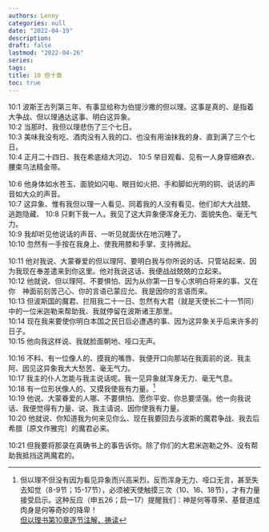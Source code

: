 ```yaml
---
authors: Lenny
categories: null
date: "2022-04-19"
description: 
draft: false
lastmod: "2022-04-26"
series:
tags: 
title: 10 但十章
toc: true
---
```


<!--more-->

10:1 波斯王古列第三年、有事显给称为伯提沙撒的但以理。这事是真的、是指着大争战、但以理通达这事、明白这异象。  
10:2 当那时、我但以理悲伤了三个七日。  
10:3 美味我没有吃、酒肉没有入我的口、也没有用油抹我的身、直到满了三个七日。  
10:4 正月二十四日、我在希底结大河边、
10:5 举目观看、见有一人身穿细麻衣、腰束乌法精金带。  

10:6 他身体如水苍玉、面貌如闪电、眼目如火把、手和脚如光明的铜、说话的声音如大众的声音。  
10:7 这异象、惟有我但以理一人看见、同着我的人没有看见、他们却大大战兢、逃跑隐藏、
10:8 只剩下我一人。我见了这大异象便浑身无力、面貌失色、毫无气力。  
10:9 我却听见他说话的声音、一听见就面伏在地沉睡了。  
10:10 忽然有一手按在我身上、使我用膝和手掌、支持微起。  

10:11 他对我说、大蒙眷爱的但以理阿、要明白我与你所说的话、只管站起来、因为我现在奉差遣来到你这里。他对我说这话、我便战战兢兢的立起来。  
10:12 他就说、但以理阿、不要惧怕、因为从你第一日专心求明白将来的事、又在你　神面前刻苦己心、你的言语已蒙应允、我是因你的言语而来。  
10:13 但波斯国的魔君、拦阻我二十一日、忽然有大君〔就是天使长二十一节同〕中的一位米迦勒来帮助我、我就停留在波斯诸王那里。  
10:14 现在我来要使你明白本国之民日后必遭遇的事、因为这异象关乎后来许多的日子。  
10:15 他向我这样说、我就脸面朝地、哑口无声。  

10:16 不料、有一位像人的、摸我的嘴唇、我便开口向那站在我面前的说、我主阿、因见这异象我大大愁苦、毫无气力。  
10:17 我主的仆人怎能与我主说话呢。我一见异象就浑身无力、毫无气息。  
10:18 有一位形状像人的、又摸我使我有力量。[^1]  
10:19 他说、大蒙眷爱的人哪、不要惧怕、愿你平安、你总要坚强。他一向我说话、我便觉得有力量、说、我主请说、因你使我有力量。  
10:20 他就说、你知道我为何来见你么、现在我要回去与波斯的魔君争战、我去后希腊〔原文作雅完〕的魔君必来。  

10:21 但我要将那录在真确书上的事告诉你。除了你们的大君米迦勒之外、没有帮助我抵挡这两魔君的。  

[^1]: 但以理不但没有因为看见异象而兴高采烈，反而浑身无力、哑口无言，甚至失去知觉（8-9节；15-17节），必须被天使触摸三次（10、16、18节），才有力量接受启示。这种反应（申五26；启一17）提醒我们：神是何等尊荣、基督道成肉身是何等奇妙的降卑！  
[但以理书第10章逐节注解、祷读](https://cmcbiblereading.com/2016/09/18/%e4%bd%86%e4%bb%a5%e7%90%86%e4%b9%a6%e7%ac%ac10%e7%ab%a0%e9%80%90%e8%8a%82%e6%b3%a8%e8%a7%a3%e3%80%81%e7%a5%b7%e8%af%bb/)
